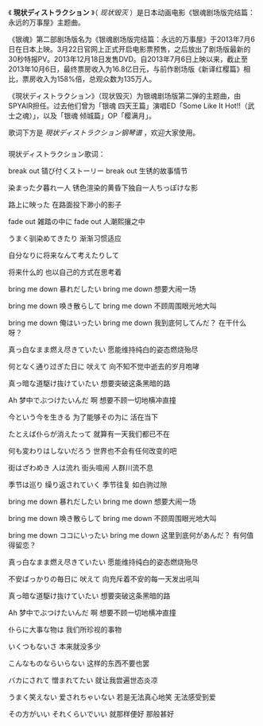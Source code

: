

《 **現状ディストラクション** 》（ _现状毁灭_ ）是日本动画电影《银魂剧场版完结篇：永远的万事屋》主题曲。

《银魂》第二部剧场版名为《银魂剧场版完结篇：永远的万事屋》于2013年7月6日在日本上映。3月22日官网上正式开启电影票预售，之后放出了剧场版最新的30秒特报PV。2013年12月18日发售DVD。自2013年7月6日上映以来，截止至2013年10月6日，最终票房收入为16.8亿日元，与前作剧场版《新译红樱篇》相比，票房收入为158%倍，总观众数为135万人。

《現状ディストラクション》（现状毁灭）为银魂剧场版第二弹的主题曲，由SPYAIR担任。过去他们曾为「银魂 四天王篇」演唱ED「Some Like It
Hot!!（武士之魂）」，以及「银魂 倾城篇」OP「樱满月」。  
  
歌词下方是 _現状ディストラクション钢琴谱_ ，欢迎大家使用。

###  
現状ディストラクション歌词：

  

break out 锖び付くストーリー break out 生锈的故事情节

染まった夕暮れ一人 锈色渲染的黄昏下独自一人ちっぽけな影

路上に映った 在路面投下渺小的影子

fade out 雑踏の中に fade out 人潮熙攘之中

うまく驯染めてきたり 渐渐习惯适应

自分なりに将来なんて考えたりして

将来什么的 也以自己的方式在思考着

bring me down 暴れだしたい bring me down 想要大闹一场

bring me down 唤き散らして bring me down 不顾周围眼光地大叫

bring me down 俺はいったい bring me down 我到底何してんだ？ 在干什么呀？

真っ白なまま燃え尽きていたい 愿能维持纯白的姿态燃烧殆尽

何となく通り过ぎた日に 吠えて 向不知不觉中逝去的岁月咆哮

真っ暗な道駆け抜けていたい 想要突破这条黑暗的路

Ah 梦中でぶつけたいんだ 啊 想要不顾一切地横冲直撞

今という今を生きる 为了能够その为に 活在当下

たとえば仆らが消えたって 就算有一天我们都已不在

何も変わりはしないだろう 世界也不会有任何改变的吧

街はざわめき 人は流れ 街头喧闹 人群川流不息

季节は巡り 缲り返されていく 季节往复 如白驹过隙

bring me down 暴れだしたい bring me down 想要大闹一场

bring me down 唤き散らして bring me down 不顾周围眼光地大叫

bring me down ココにいったい bring me down 这里到底何があんだ？ 有何值得留恋？

真っ白なまま燃え尽きていたい 愿能维持纯白的姿态燃烧殆尽

不安ばっかりの毎日に 吠えて 向充斥着不安的每一天发出吼叫

真っ暗な道駆け抜けていたい 想要突破这条黑暗的路

Ah 梦中でぶつけたいんだ 啊 想要不顾一切地横冲直撞

仆らに大事な物は 我们所珍视的事物

いくつもないさ 本来就没多少

こんなものならいらない 这样的东西不要也罢

バカにされて 憎まれてたい 就让我尝遍世态炎凉

うまく笑えない 爱されちゃいない 若是无法真心地笑 无法感受到爱

その方がいい それくらいでいい 就那样便好 那般甚好

